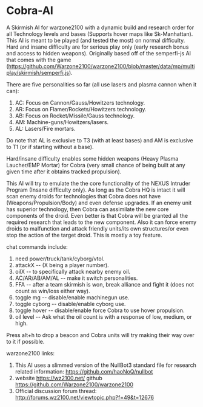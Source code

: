 # Cobra-AI
A Skirmish AI for warzone2100 with a dynamic build and research order for all Technology levels and bases (Supports hover maps like Sk-Manhattan). This AI is meant to be played (and tested the most) on normal difficulty. Hard and insane difficulty are for serious play only (early research bonus and access to hidden weapons). Originally based off of the semperfi-js AI that comes with the game (https://github.com/Warzone2100/warzone2100/blob/master/data/mp/multiplay/skirmish/semperfi.js).

There are five personalities so far (all use lasers and plasma cannon when it can):

1. AC: Focus on Cannon/Gauss/Howitzers technology.
2. AR: Focus on Flamer/Rockets/Howitzers technology.
3. AB: Focus on Rocket/Missile/Gauss technology.
4. AM: Machine-guns/Howitzers/lasers.
5. AL: Lasers/Fire mortars.

Do note that AL is exclusive to T3 (with at least bases) and AM is exclusive to T1 (or if starting without a base).

Hard/insane difficulty enables some hidden weapons (Heavy Plasma Laucher/EMP Mortar) for Cobra (very small chance of being built at any given time after it obtains tracked propulsion).

This AI will try to emulate the the core functionality of the NEXUS Intruder Program (Insane difficulty only). As long as the Cobra HQ is intact it will scan enemy droids for technologies that Cobra does not have (Weapons/Propulsion/Body) and even defense upgrades. If an enemy unit has superior technology, then Cobra can assimilate the new core components of the droid. Even better is that Cobra will be granted all the required research that leads to the new component. Also it can force enemy droids to malfunction and attack friendly units/its own structures/or even stop the action of the target droid. This is mostly a toy feature.


chat commands include: 
1. need power/truck/tank/cyborg/vtol.
2. attackX -- (X being a player number). 
3. oilX -- to specifically attack nearby enemy oil. 
4. AC/AR/AB/AM/AL -- make it switch personalities.
5. FFA -- after a team skirmish is won, break alliance and fight it (does not count as win/loss either way).
6. toggle mg -- disable/enable machinegun use.
7. toggle cyborg -- disable/enable cyborg use.
8. toggle hover -- disable/enable force Cobra to use hover propulsion.
9. oil level -- Ask what the oil count is with a response of low, medium, or high.

Press alt+h to drop a beacon and Cobra units will try making their way over to it if possible.

warzone2100 links:
1. This AI uses a slimmed version of the NullBot3 standard file for research related information: https://github.com/haoNoQ/nullbot
2. website https://wz2100.net/ github https://github.com/Warzone2100/warzone2100
3. Official discussion forum thread: http://forums.wz2100.net/viewtopic.php?f=49&t=12676
